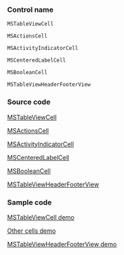 ### Control name

`MSTableViewCell`

`MSActionsCell`

`MSActivityIndicatorCell`

`MSCenteredLabelCell`

`MSBooleanCell`

`MSTableViewHeaderFooterView`

### Source code

[MSTableViewCell](https://github.com/microsoft/fluentui-apple/blob/master/ios/FluentUI/Table%20View/MSTableViewCell.swift)

[MSActionsCell](https://github.com/microsoft/fluentui-apple/blob/master/ios/FluentUI/Table%20View/MSActionsCell.swift)

[MSActivityIndicatorCell](https://github.com/microsoft/fluentui-apple/blob/master/ios/FluentUI/Table%20View/MSActivityIndicatorCell.swift)

[MSCenteredLabelCell](https://github.com/microsoft/fluentui-apple/blob/master/ios/FluentUI/Table%20View/MSCenteredLabelCell.swift)

[MSBooleanCell](https://github.com/microsoft/fluentui-apple/blob/master/ios/FluentUI/Table%20View/MSBooleanCell.swift)

[MSTableViewHeaderFooterView](https://github.com/microsoft/fluentui-apple/blob/master/ios/FluentUI/Table%20View/MSTableViewHeaderFooterView.swift)

### Sample code

[MSTableViewCell demo](https://github.com/microsoft/fluentui-apple/blob/master/ios/FluentUI.Demo/FluentUI.Demo/Demos/MSTableViewCellDemoController.swift)

[Other cells demo](https://github.com/microsoft/fluentui-apple/blob/master/ios/FluentUI.Demo/FluentUI.Demo/Demos/OtherCellsDemoController.swift)

[MSTableViewHeaderFooterView demo](https://github.com/microsoft/fluentui-apple/blob/master/ios/FluentUI.Demo/FluentUI.Demo/Demos/MSTableViewHeaderFooterViewDemoController.swift)
